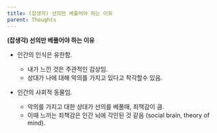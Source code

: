 ```yaml
---
title: (잡생각) 선의만 베풀어야 하는 이유
parent: Thoughts
---
```


**(잡생각) 선의만 베풀어야 하는 이유**

- 인간의 인식은 유한함.
    - 내가 느낀 것은 주관적인 감상임.
    - 상대가 나에 대해 악의를 가지고 있다고 착각할수 있음.

- 인간의 사회적 동물임.
   - 악의를 가지고 대한 상대가 선의를 베풀때, 죄책감이 큼.
   - 이때 느끼는 죄책감은 인간 뇌에 각인된 것 같음 (social brain, theory of mind).